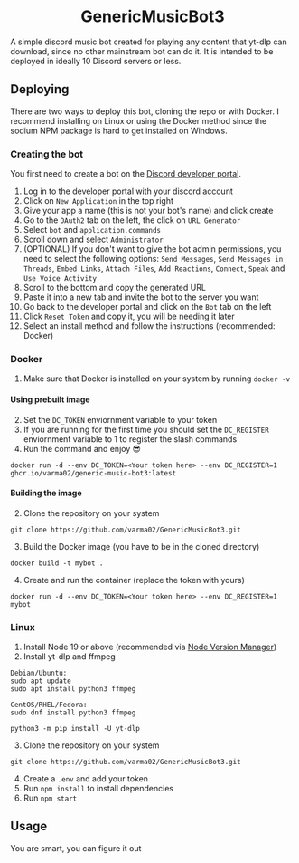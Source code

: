 <center><h1>GenericMusicBot3</h1></center>
A simple discord music bot created for playing any content that yt-dlp can download, since no other mainstream bot can do it. It is intended to be deployed in ideally 10 Discord servers or less.

## Deploying
There are two ways to deploy this bot, cloning the repo or with Docker. I recommend installing on Linux or using the Docker method since the sodium NPM package is hard to get installed on Windows.

### Creating the bot
You first need to create a bot on the [Discord developer portal](https://discord.com/developers/).
1. Log in to the developer portal with your discord account
2. Click on `New Application` in the top right
3. Give your app a name (this is not your bot's name) and click create
4. Go to the `OAuth2` tab on the left, the click on `URL Generator`
5. Select `bot` and `application.commands`
6. Scroll down and select `Administrator`
7. (OPTIONAL) If you don't want to give the bot admin permissions, you need to select the following options: `Send Messages`, `Send Messages in Threads`, `Embed Links`, `Attach Files`, `Add Reactions`, `Connect`, `Speak` and `Use Voice Activity`
8. Scroll to the bottom and copy the generated URL
9. Paste it into a new tab and invite the bot to the server you want
10. Go back to the developer portal and click on the `Bot` tab on the left
11. Click `Reset Token` and copy it, you will be needing it later
12. Select an install method and follow the instructions (recommended: Docker)

### Docker
1. Make sure that Docker is installed on your system by running `docker -v`

#### Using prebuilt image
2. Set the `DC_TOKEN` enviornment variable to your token
3. If you are running for the first time you should set the `DC_REGISTER` enviornment variable to 1 to register the slash commands
4. Run the command and enjoy 😎
```
docker run -d --env DC_TOKEN=<Your token here> --env DC_REGISTER=1 ghcr.io/varma02/generic-music-bot3:latest
```

#### Building the image
2. Clone the repository on your system
```
git clone https://github.com/varma02/GenericMusicBot3.git
```
3. Build the Docker image (you have to be in the cloned directory)
```
docker build -t mybot .
```
4. Create and run the container (replace the token with yours)
```
docker run -d --env DC_TOKEN=<Your token here> --env DC_REGISTER=1 mybot
```

### Linux
1. Install Node 19 or above (recommended via [Node Version Manager](https://github.com/nvm-sh/nvm))
2. Install yt-dlp and ffmpeg
```
Debian/Ubuntu:
sudo apt update
sudo apt install python3 ffmpeg

CentOS/RHEL/Fedora:
sudo dnf install python3 ffmpeg

python3 -m pip install -U yt-dlp
```
3. Clone the repository on your system
```
git clone https://github.com/varma02/GenericMusicBot3.git
```
4. Create a `.env` and add your token
5. Run `npm install` to install dependencies
6. Run `npm start` 

## Usage
You are smart, you can figure it out